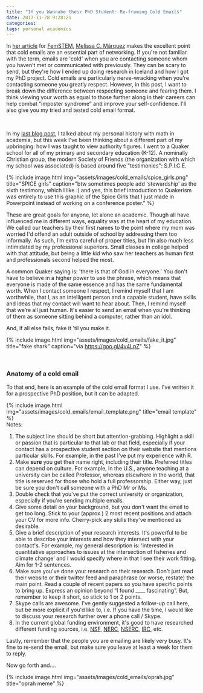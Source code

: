 ```yaml
---
title: "If you Wannabe their PhD Student: Re-framing Cold Emails"
date: 2017-11-28 9:28:21
categories:
tags: personal academics
---
```


In [her article][cold] for [FemSTEM][femstem], [Melissa C. Márquez][MCM] makes the excellent point that cold emails are an essential part of networking. If you're not familiar with the term, emails are 'cold' when you are contacting someone whom you haven’t met or communicated with previously. They can be scary to send, but they're how I ended up doing research in Iceland and how I got my PhD project. Cold emails are particularly nerve-wracking when you're contacting someone you greatly respect. However, in this post, I want to break down the difference between respecting someone and fearing them. I think viewing your worth as equal to those further along in their careers can help combat “imposter syndrome” and improve your self-confidence. I'll also give you my tried and tested cold email format.

<br>

In my [last blog post][last], I talked about my personal history with math in academia, but this week I've been thinking about a different part of my upbringing: how I was taught to view authority figures. I went to a Quaker school for all of my primary and secondary education (K-12). A nominally Christian group, the modern Society of Friends (the organization with which my school was associated) is based around five "testimonies": S.P.I.C.E.


{% include image.html img="assets/images/cold_emails/spice_girls.png" title="SPICE girls" caption="btw sometimes people add 'stewardship' as the sixth testimony, which I like :) and yes, this brief introduction to Quakerism was entirely to use this graphic of the Spice Girls that I just made in Powerpoint instead of working on a conference poster." %}


These are great goals for anyone, let alone an academic. Though all have influenced me in different ways, equality was at the heart of my education. We called our teachers by their first names to the point where my mom was worried I'd offend an adult outside of school by addressing them too informally. As such, I’m extra careful of proper titles, but I’m also much less intimidated by my professional superiors. Small classes in college helped with that attitude, but being a little kid who saw her teachers as human first and professionals second helped the most.

A common Quaker saying is: 'there is that of God in everyone.' You don't have to believe in a higher power to use the phrase, which means that everyone is made of the same essence and has the same fundamental worth. When I contact someone I respect, I remind myself that I am worthwhile, that I, as an intelligent person and a capable student, have skills and ideas that my contact will want to hear about. Then, I remind myself that we’re all just human. It's easier to send an email when you're thinking of them as someone sitting behind a computer, rather than an idol.

And, if all else fails, fake it 'til you make it.


{% include image.html img="assets/images/cold_emails/fake_it.jpg" title="fake shark" caption="via https://goo.gl/4v4LpZ" %}

<br>

### Anatomy of a cold email

To that end, here is an example of the cold email format I use. I've written it for a prospective PhD position, but it can be adapted.

{% include image.html img="assets/images/cold_emails/email_template.png" title="email template" %}
<br>
Notes:

1. The subject line should be short but attention-grabbing. Highlight a skill or passion that is particular to that lab or that field, especially if your contact has a prospective student section on their website that mentions particular skills. For example, in the past I've put my experience with R.
2. Make **sure** you get their name right, including their title. Preferred titles can depend on culture. For example, in the U.S., anyone teaching at a university can be called Professor, whereas elsewhere in the world, that title is reserved for those who hold a full professorship. Either way, just be sure you don't call someone with a PhD Mr or Ms.
3. Double check that you've put the correct university or organization, especially if you're sending multiple emails.
4. Give some detail on your background, but you don't want the email to get too long. Stick to your (approx.) 2 most recent positions and attach your CV for more info. Cherry-pick any skills they've mentioned as desirable.
5. Give a brief description of your research interests. It's powerful to be able to describe your interests and how they intersect with your contact's. For example, my general description is: 'interested in quantitative approaches to issues at the intersection of fisheries and climate change' and I would specify where in that I see their work fitting. Aim for 1-2 sentences.
6. Make sure you've done your research on their research. Don't just read their website or their twitter feed and paraphrase (or worse, restate) the main point. Read a couple of recent papers so you have specific points to bring up. Express an opinion beyond “I found ____ fascinating”. But, remember to keep it short, so stick to 1 or 2 points.
7. Skype calls are awesome. I've gently suggested a follow-up call here, but be more explicit if you'd like to, i.e. If you have the time, I would like to discuss your research further over a phone call / Skype.
8. In the current global funding environment, it's good to have researched different funding sources, i.e. [NSF][NSF], [NERC][NERC], [NSERC][NSERC], [IRC][IRC], etc.

Lastly, remember that the people you are emailing are likely very busy. It's fine to re-send the email, but make sure you leave at least a week for them to reply.

Now go forth and....

{% include image.html img="assets/images/cold_emails/oprah.jpg" title="oprah meme" %}


[cold]: https://femstem.com/2017/09/23/stemsaturdays-cold-emails/
[femstem]: https://femstem.com/
[MCM]: https://twitter.com/mcmsharksxx?lang=en
[last]: https://sowasser.com/history-math-statistics/
[NSF]: https://www.nsf.gov/funding/pgm_summ.jsp?pims_id=6201
[NERC]:http://www.nerc.ac.uk/funding/available/postgrad/
[NSERC]: http://www.nserc-crsng.gc.ca/Students-Etudiants/PG-CS/index_eng.asp
[IRC]: http://research.ie/funding/goipg/